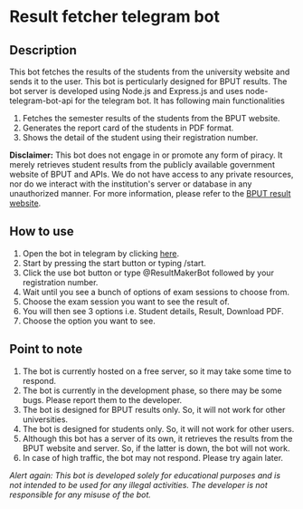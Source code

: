 # Result fetcher telegram bot

## Description

This bot fetches the results of the students from the university website and sends it to the user. This bot is perticularly designed for BPUT results. The bot server is developed using Node.js and Express.js and uses node-telegram-bot-api for the telegram bot. It has following main functionalities

1. Fetches the semester results of the students from the BPUT website.
2. Generates the report card of the students in PDF format.
3. Shows the detail of the student using their registration number.


**Disclaimer:** This bot does not engage in or promote any form of piracy. It merely retrieves student results from the publicly available government website of BPUT and APIs. We do not have access to any private resources, nor do we interact with the institution's server or database in any unauthorized manner. For more information, please refer to the [BPUT result website](https://results.bput.ac.in/).

## How to use

1. Open the bot in telegram by clicking [here](https://t.me/ResultMakerBot).
2. Start by pressing the start button or typing /start.
3. Click the use bot button or type @ResultMakerBot followed by your registration number.
4. Wait until you see a bunch of options of exam sessions to choose from.
5. Choose the exam session you want to see the result of.
6. You will then see 3 options i.e. Student details, Result, Download PDF.
7. Choose the option you want to see.


## Point to note

1. The bot is currently hosted on a free server, so it may take some time to respond.
2. The bot is currently in the development phase, so there may be some bugs. Please report them to the developer.
3. The bot is designed for BPUT results only. So, it will not work for other universities.
4. The bot is designed for students only. So, it will not work for other users.
5. Although this bot has a server of its own, it retrieves the results from the BPUT website and server. So, if the latter is down, the bot will not work.
6. In case of high traffic, the bot may not respond. Please try again later.


<i>Alert again:
This bot is developed solely for educational purposes and is not intended to be used for any illegal activities. The developer is not responsible for any misuse of the bot.
</i>

